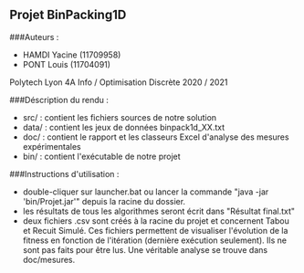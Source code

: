 ## Projet BinPacking1D

###Auteurs :
- HAMDI Yacine (11709958)
- PONT Louis  (11704091)

Polytech Lyon 4A Info / Optimisation Discrète 
2020 / 2021


###Déscription du rendu :
- src/ : contient les fichiers sources de notre solution
- data/ : contient les jeux de données binpack1d_XX.txt
- doc/ : contient le rapport et les classeurs Excel d'analyse des mesures expérimentales
- bin/ : contient l'exécutable de notre projet


###Instructions d'utilisation :
- double-cliquer sur launcher.bat ou lancer la commande "java -jar 'bin/Projet.jar'" depuis la racine du dossier.
- les résultats de tous les algorithmes seront écrit dans "Résultat final.txt"
- deux fichiers .csv sont créés à la racine du projet et concernent Tabou et Recuit Simulé. Ces fichiers permettent de visualiser l'évolution de la fitness en fonction de l'itération (dernière exécution seulement). Ils ne sont pas faits pour être lus. Une véritable analyse se trouve dans doc/mesures.
